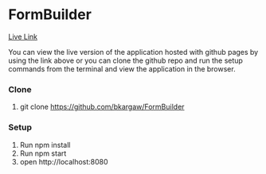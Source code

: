 # FormBuilder
[Live Link](http://www.bkargaw.club/FormBuilder/#/)

You can view the live version of the application hosted with github pages by using the link above or you can clone the github repo and run the setup commands from the terminal and view the application in the browser.

### Clone
1. git clone https://github.com/bkargaw/FormBuilder

### Setup
1. Run npm install
2. Run npm start
3. open http://localhost:8080
